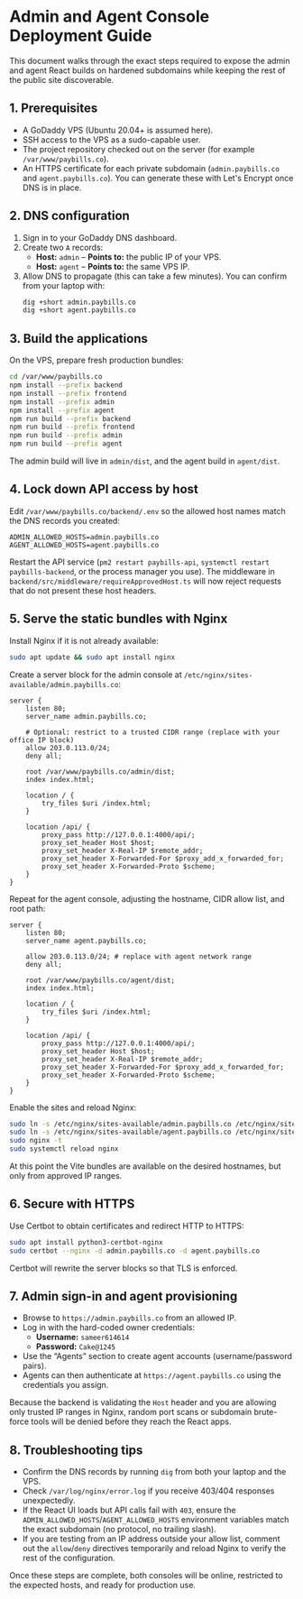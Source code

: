 # Admin and Agent Console Deployment Guide

This document walks through the exact steps required to expose the admin and agent React builds on hardened subdomains while keeping the rest of the public site discoverable.

## 1. Prerequisites

* A GoDaddy VPS (Ubuntu 20.04+ is assumed here).
* SSH access to the VPS as a sudo-capable user.
* The project repository checked out on the server (for example `/var/www/paybills.co`).
* An HTTPS certificate for each private subdomain (`admin.paybills.co` and `agent.paybills.co`). You can generate these with Let's Encrypt once DNS is in place.

## 2. DNS configuration

1. Sign in to your GoDaddy DNS dashboard.
2. Create two `A` records:
   * **Host:** `admin` – **Points to:** the public IP of your VPS.
   * **Host:** `agent` – **Points to:** the same VPS IP.
3. Allow DNS to propagate (this can take a few minutes). You can confirm from your laptop with:
   ```bash
   dig +short admin.paybills.co
   dig +short agent.paybills.co
   ```

## 3. Build the applications

On the VPS, prepare fresh production bundles:
```bash
cd /var/www/paybills.co
npm install --prefix backend
npm install --prefix frontend
npm install --prefix admin
npm install --prefix agent
npm run build --prefix backend
npm run build --prefix frontend
npm run build --prefix admin
npm run build --prefix agent
```
The admin build will live in `admin/dist`, and the agent build in `agent/dist`.

## 4. Lock down API access by host

Edit `/var/www/paybills.co/backend/.env` so the allowed host names match the DNS records you created:
```env
ADMIN_ALLOWED_HOSTS=admin.paybills.co
AGENT_ALLOWED_HOSTS=agent.paybills.co
```
Restart the API service (`pm2 restart paybills-api`, `systemctl restart paybills-backend`, or the process manager you use). The middleware in `backend/src/middleware/requireApprovedHost.ts` will now reject requests that do not present these host headers.

## 5. Serve the static bundles with Nginx

Install Nginx if it is not already available:
```bash
sudo apt update && sudo apt install nginx
```

Create a server block for the admin console at `/etc/nginx/sites-available/admin.paybills.co`:
```nginx
server {
    listen 80;
    server_name admin.paybills.co;

    # Optional: restrict to a trusted CIDR range (replace with your office IP block)
    allow 203.0.113.0/24;
    deny all;

    root /var/www/paybills.co/admin/dist;
    index index.html;

    location / {
        try_files $uri /index.html;
    }

    location /api/ {
        proxy_pass http://127.0.0.1:4000/api/;
        proxy_set_header Host $host;
        proxy_set_header X-Real-IP $remote_addr;
        proxy_set_header X-Forwarded-For $proxy_add_x_forwarded_for;
        proxy_set_header X-Forwarded-Proto $scheme;
    }
}
```

Repeat for the agent console, adjusting the hostname, CIDR allow list, and root path:
```nginx
server {
    listen 80;
    server_name agent.paybills.co;

    allow 203.0.113.0/24; # replace with agent network range
    deny all;

    root /var/www/paybills.co/agent/dist;
    index index.html;

    location / {
        try_files $uri /index.html;
    }

    location /api/ {
        proxy_pass http://127.0.0.1:4000/api/;
        proxy_set_header Host $host;
        proxy_set_header X-Real-IP $remote_addr;
        proxy_set_header X-Forwarded-For $proxy_add_x_forwarded_for;
        proxy_set_header X-Forwarded-Proto $scheme;
    }
}
```

Enable the sites and reload Nginx:
```bash
sudo ln -s /etc/nginx/sites-available/admin.paybills.co /etc/nginx/sites-enabled/
sudo ln -s /etc/nginx/sites-available/agent.paybills.co /etc/nginx/sites-enabled/
sudo nginx -t
sudo systemctl reload nginx
```

At this point the Vite bundles are available on the desired hostnames, but only from approved IP ranges.

## 6. Secure with HTTPS

Use Certbot to obtain certificates and redirect HTTP to HTTPS:
```bash
sudo apt install python3-certbot-nginx
sudo certbot --nginx -d admin.paybills.co -d agent.paybills.co
```
Certbot will rewrite the server blocks so that TLS is enforced.

## 7. Admin sign-in and agent provisioning

* Browse to `https://admin.paybills.co` from an allowed IP.
* Log in with the hard-coded owner credentials:
  * **Username:** `sameer614614`
  * **Password:** `Cake@1245`
* Use the “Agents” section to create agent accounts (username/password pairs).
* Agents can then authenticate at `https://agent.paybills.co` using the credentials you assign.

Because the backend is validating the `Host` header and you are allowing only trusted IP ranges in Nginx, random port scans or subdomain brute-force tools will be denied before they reach the React apps.

## 8. Troubleshooting tips

* Confirm the DNS records by running `dig` from both your laptop and the VPS.
* Check `/var/log/nginx/error.log` if you receive 403/404 responses unexpectedly.
* If the React UI loads but API calls fail with `403`, ensure the `ADMIN_ALLOWED_HOSTS`/`AGENT_ALLOWED_HOSTS` environment variables match the exact subdomain (no protocol, no trailing slash).
* If you are testing from an IP address outside your allow list, comment out the `allow`/`deny` directives temporarily and reload Nginx to verify the rest of the configuration.

Once these steps are complete, both consoles will be online, restricted to the expected hosts, and ready for production use.
